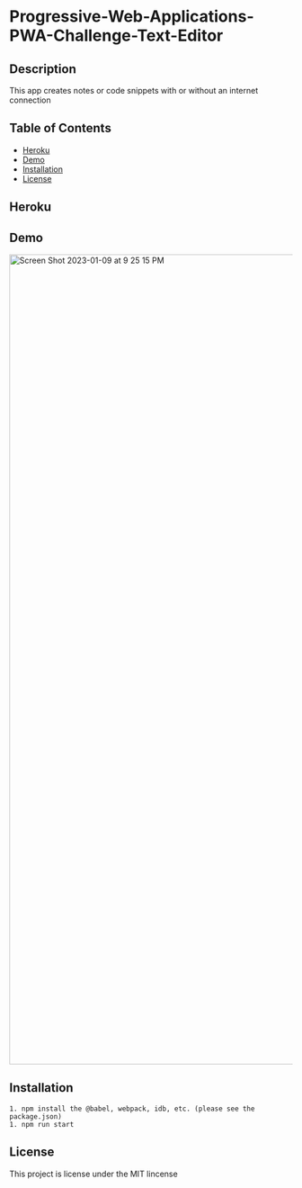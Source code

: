# Progressive-Web-Applications-PWA-Challenge-Text-Editor

## Description
This app creates notes or code snippets with or without an internet connection

## Table of Contents
  - [Heroku](#heroku)
  - [Demo](#demo)
  - [Installation](#installation)
  - [License](#license)

## Heroku

## Demo
<img width="1440" alt="Screen Shot 2023-01-09 at 9 25 15 PM" src="https://user-images.githubusercontent.com/97656734/211471302-2afe6e00-7a13-4993-ba69-b072a49cc360.png">

## Installation
    1. npm install the @babel, webpack, idb, etc. (please see the package.json)
    1. npm run start
    
## License
  This project is license under the MIT lincense
